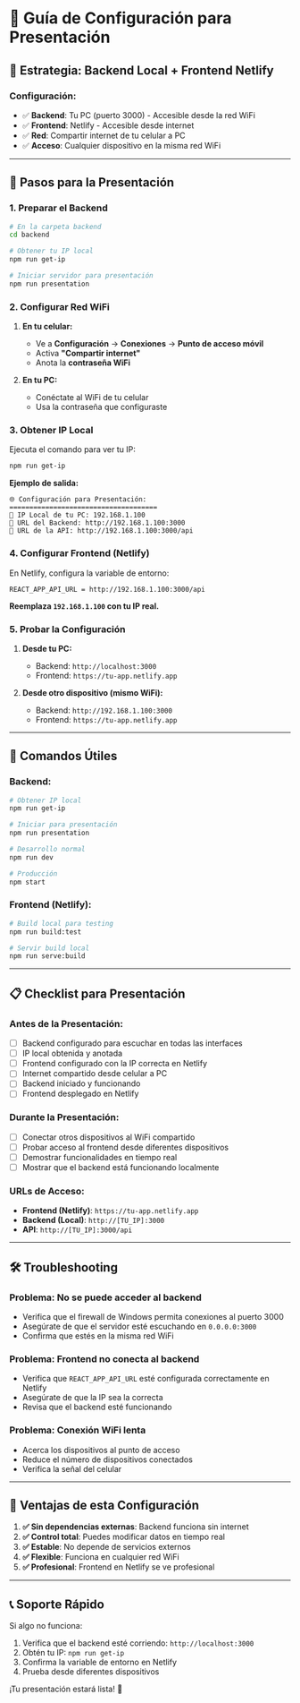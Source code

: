 # 🎯 Guía de Configuración para Presentación

## 📱 **Estrategia: Backend Local + Frontend Netlify**

### **Configuración:**
- ✅ **Backend**: Tu PC (puerto 3000) - Accesible desde la red WiFi
- ✅ **Frontend**: Netlify - Accesible desde internet
- ✅ **Red**: Compartir internet de tu celular a PC
- ✅ **Acceso**: Cualquier dispositivo en la misma red WiFi

---

## 🚀 **Pasos para la Presentación**

### **1. Preparar el Backend**

```bash
# En la carpeta backend
cd backend

# Obtener tu IP local
npm run get-ip

# Iniciar servidor para presentación
npm run presentation
```

### **2. Configurar Red WiFi**

1. **En tu celular:**
   - Ve a **Configuración** → **Conexiones** → **Punto de acceso móvil**
   - Activa **"Compartir internet"**
   - Anota la **contraseña WiFi**

2. **En tu PC:**
   - Conéctate al WiFi de tu celular
   - Usa la contraseña que configuraste

### **3. Obtener IP Local**

Ejecuta el comando para ver tu IP:
```bash
npm run get-ip
```

**Ejemplo de salida:**
```
🌐 Configuración para Presentación:
=====================================
📱 IP Local de tu PC: 192.168.1.100
🔗 URL del Backend: http://192.168.1.100:3000
🔗 URL de la API: http://192.168.1.100:3000/api
```

### **4. Configurar Frontend (Netlify)**

En Netlify, configura la variable de entorno:
```
REACT_APP_API_URL = http://192.168.1.100:3000/api
```

**Reemplaza `192.168.1.100` con tu IP real.**

### **5. Probar la Configuración**

1. **Desde tu PC:**
   - Backend: `http://localhost:3000`
   - Frontend: `https://tu-app.netlify.app`

2. **Desde otro dispositivo (mismo WiFi):**
   - Backend: `http://192.168.1.100:3000`
   - Frontend: `https://tu-app.netlify.app`

---

## 🔧 **Comandos Útiles**

### **Backend:**
```bash
# Obtener IP local
npm run get-ip

# Iniciar para presentación
npm run presentation

# Desarrollo normal
npm run dev

# Producción
npm start
```

### **Frontend (Netlify):**
```bash
# Build local para testing
npm run build:test

# Servir build local
npm run serve:build
```

---

## 📋 **Checklist para Presentación**

### **Antes de la Presentación:**
- [ ] Backend configurado para escuchar en todas las interfaces
- [ ] IP local obtenida y anotada
- [ ] Frontend configurado con la IP correcta en Netlify
- [ ] Internet compartido desde celular a PC
- [ ] Backend iniciado y funcionando
- [ ] Frontend desplegado en Netlify

### **Durante la Presentación:**
- [ ] Conectar otros dispositivos al WiFi compartido
- [ ] Probar acceso al frontend desde diferentes dispositivos
- [ ] Demostrar funcionalidades en tiempo real
- [ ] Mostrar que el backend está funcionando localmente

### **URLs de Acceso:**
- **Frontend (Netlify)**: `https://tu-app.netlify.app`
- **Backend (Local)**: `http://[TU_IP]:3000`
- **API**: `http://[TU_IP]:3000/api`

---

## 🛠️ **Troubleshooting**

### **Problema: No se puede acceder al backend**
- Verifica que el firewall de Windows permita conexiones al puerto 3000
- Asegúrate de que el servidor esté escuchando en `0.0.0.0:3000`
- Confirma que estés en la misma red WiFi

### **Problema: Frontend no conecta al backend**
- Verifica que `REACT_APP_API_URL` esté configurada correctamente en Netlify
- Asegúrate de que la IP sea la correcta
- Revisa que el backend esté funcionando

### **Problema: Conexión WiFi lenta**
- Acerca los dispositivos al punto de acceso
- Reduce el número de dispositivos conectados
- Verifica la señal del celular

---

## 🎉 **Ventajas de esta Configuración**

1. **✅ Sin dependencias externas**: Backend funciona sin internet
2. **✅ Control total**: Puedes modificar datos en tiempo real
3. **✅ Estable**: No depende de servicios externos
4. **✅ Flexible**: Funciona en cualquier red WiFi
5. **✅ Profesional**: Frontend en Netlify se ve profesional

---

## 📞 **Soporte Rápido**

Si algo no funciona:
1. Verifica que el backend esté corriendo: `http://localhost:3000`
2. Obtén tu IP: `npm run get-ip`
3. Confirma la variable de entorno en Netlify
4. Prueba desde diferentes dispositivos

¡Tu presentación estará lista! 🚀 